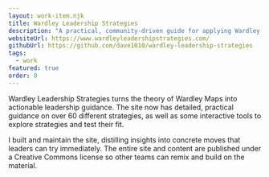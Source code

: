 ```yaml
---
layout: work-item.njk
title: Wardley Leadership Strategies
description: "A practical, community-driven guide for applying Wardley leadership practices in the real world."
websiteUrl: https://www.wardleyleadershipstrategies.com/
githubUrl: https://github.com/dave1010/wardley-leadership-strategies
tags:
  - work
featured: true
order: 0
---
```

Wardley Leadership Strategies turns the theory of Wardley Maps into actionable leadership guidance. The site now has detailed, practical guidance on over 60 different strategies, as well as some interactive tools to explore strategies and test their fit.

I built and maintain the
site, distilling insights into concrete moves that leaders can try immediately. The entire site and content are
published under a Creative Commons license so other teams can remix and build on the material.
